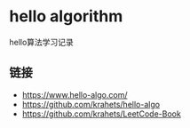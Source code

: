 # hello algorithm
hello算法学习记录

## 链接
- https://www.hello-algo.com/
- https://github.com/krahets/hello-algo
- https://github.com/krahets/LeetCode-Book